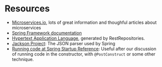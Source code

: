 # Resources

- [Microservices.io](https://microservices.io), lots of great information and thoughful articles about microservices
- [Spring Framework documentation](https://docs.spring.io/spring-framework/docs/current/reference/html/index.html)
- [Hypertext Application Language](https://stateless.group/hal_specification.html), generated by RestRepositories.
- [Jackson Project](https://github.com/FasterXML/jackson): The JSON parser used by Spring
- [Running code at Spring Startup Reference](https://www.baeldung.com/running-setup-logic-on-startup-in-spring): Useful after our discussion of running code in the constructor, with `@PostConstruct` or some other technique.
